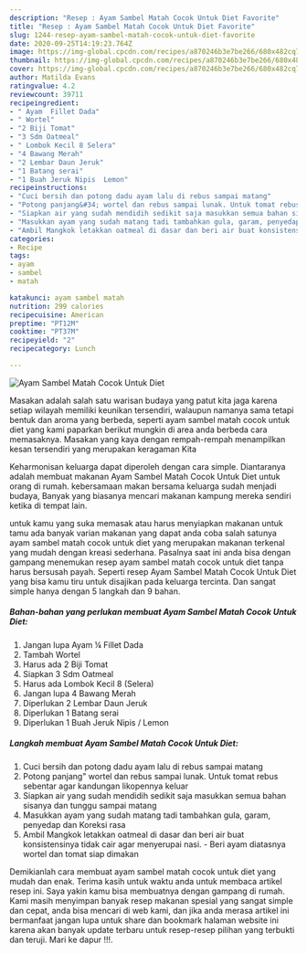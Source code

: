 ```yaml
---
description: "Resep : Ayam Sambel Matah Cocok Untuk Diet Favorite"
title: "Resep : Ayam Sambel Matah Cocok Untuk Diet Favorite"
slug: 1244-resep-ayam-sambel-matah-cocok-untuk-diet-favorite
date: 2020-09-25T14:19:23.764Z
image: https://img-global.cpcdn.com/recipes/a870246b3e7be266/680x482cq70/ayam-sambel-matah-cocok-untuk-diet-foto-resep-utama.jpg
thumbnail: https://img-global.cpcdn.com/recipes/a870246b3e7be266/680x482cq70/ayam-sambel-matah-cocok-untuk-diet-foto-resep-utama.jpg
cover: https://img-global.cpcdn.com/recipes/a870246b3e7be266/680x482cq70/ayam-sambel-matah-cocok-untuk-diet-foto-resep-utama.jpg
author: Matilda Evans
ratingvalue: 4.2
reviewcount: 39711
recipeingredient:
- " Ayam  Fillet Dada"
- " Wortel"
- "2 Biji Tomat"
- "3 Sdm Oatmeal"
- " Lombok Kecil 8 Selera"
- "4 Bawang Merah"
- "2 Lembar Daun Jeruk"
- "1 Batang serai"
- "1 Buah Jeruk Nipis  Lemon"
recipeinstructions:
- "Cuci bersih dan potong dadu ayam lalu di rebus sampai matang"
- "Potong panjang&#34; wortel dan rebus sampai lunak. Untuk tomat rebus sebentar agar kandungan likopennya keluar"
- "Siapkan air yang sudah mendidih sedikit saja masukkan semua bahan sisanya dan tunggu sampai matang"
- "Masukkan ayam yang sudah matang tadi tambahkan gula, garam, penyedap dan Koreksi rasa"
- "Ambil Mangkok letakkan oatmeal di dasar dan beri air buat konsistensinya tidak cair agar menyerupai nasi. Beri ayam diatasnya wortel dan tomat siap dimakan"
categories:
- Recipe
tags:
- ayam
- sambel
- matah

katakunci: ayam sambel matah 
nutrition: 299 calories
recipecuisine: American
preptime: "PT12M"
cooktime: "PT37M"
recipeyield: "2"
recipecategory: Lunch

---
```



![Ayam Sambel Matah Cocok Untuk Diet](https://img-global.cpcdn.com/recipes/a870246b3e7be266/680x482cq70/ayam-sambel-matah-cocok-untuk-diet-foto-resep-utama.jpg)

Masakan adalah salah satu warisan budaya yang patut kita jaga karena setiap wilayah memiliki keunikan tersendiri, walaupun namanya sama tetapi bentuk dan aroma yang berbeda, seperti ayam sambel matah cocok untuk diet yang kami paparkan berikut mungkin di area anda berbeda cara memasaknya. Masakan yang kaya dengan rempah-rempah menampilkan kesan tersendiri yang merupakan keragaman Kita



Keharmonisan keluarga dapat diperoleh dengan cara simple. Diantaranya adalah membuat makanan Ayam Sambel Matah Cocok Untuk Diet untuk orang di rumah. kebersamaan makan bersama keluarga sudah menjadi budaya, Banyak yang biasanya mencari makanan kampung mereka sendiri ketika di tempat lain.

untuk kamu yang suka memasak atau harus menyiapkan makanan untuk tamu ada banyak varian makanan yang dapat anda coba salah satunya ayam sambel matah cocok untuk diet yang merupakan makanan terkenal yang mudah dengan kreasi sederhana. Pasalnya saat ini anda bisa dengan gampang menemukan resep ayam sambel matah cocok untuk diet tanpa harus bersusah payah.
Seperti resep Ayam Sambel Matah Cocok Untuk Diet yang bisa kamu tiru untuk disajikan pada keluarga tercinta. Dan sangat simple hanya dengan 5 langkah dan 9 bahan.


<!--inarticleads1-->

##### Bahan-bahan yang perlukan membuat Ayam Sambel Matah Cocok Untuk Diet:

1. Jangan lupa  Ayam ¼ Fillet Dada
1. Tambah  Wortel
1. Harus ada 2 Biji Tomat
1. Siapkan 3 Sdm Oatmeal
1. Harus ada  Lombok Kecil 8 (Selera)
1. Jangan lupa 4 Bawang Merah
1. Diperlukan 2 Lembar Daun Jeruk
1. Diperlukan 1 Batang serai
1. Diperlukan 1 Buah Jeruk Nipis / Lemon




<!--inarticleads2-->

##### Langkah membuat  Ayam Sambel Matah Cocok Untuk Diet:

1. Cuci bersih dan potong dadu ayam lalu di rebus sampai matang
1. Potong panjang&#34; wortel dan rebus sampai lunak. Untuk tomat rebus sebentar agar kandungan likopennya keluar
1. Siapkan air yang sudah mendidih sedikit saja masukkan semua bahan sisanya dan tunggu sampai matang
1. Masukkan ayam yang sudah matang tadi tambahkan gula, garam, penyedap dan Koreksi rasa
1. Ambil Mangkok letakkan oatmeal di dasar dan beri air buat konsistensinya tidak cair agar menyerupai nasi. - Beri ayam diatasnya wortel dan tomat siap dimakan




Demikianlah cara membuat ayam sambel matah cocok untuk diet yang mudah dan enak. Terima kasih untuk waktu anda untuk membaca artikel resep ini. Saya yakin kamu bisa membuatnya dengan gampang di rumah. Kami masih menyimpan banyak resep makanan spesial yang sangat simple dan cepat, anda bisa mencari di web kami, dan jika anda merasa artikel ini bermanfaat jangan lupa untuk share dan bookmark halaman website ini karena akan banyak update terbaru untuk resep-resep pilihan yang terbukti dan teruji. Mari ke dapur !!!. 
